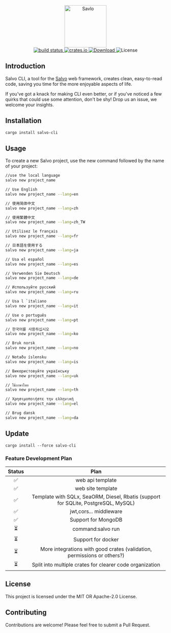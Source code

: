 <div align="center">
    <img alt="Savlo" width="132" src="https://salvo.rs/images/logo-text.svg" />
</div>
<div align="center">
    <a href="https://github.com/salvo-rs/salvo-cli/actions">
        <img alt="build status" src="https://github.com/salvo-rs/salvo-cli/actions/workflows/rust.yml/badge.svg?branch=main" />
    </a>
    <a href="https://crates.io/crates/salvo-cli">
        <img alt="crates.io" src="https://img.shields.io/crates/v/salvo-cli" />
    </a>
    <a href="https://crates.io/crates/salvo-cli">
        <img alt="Download" src="https://img.shields.io/crates/d/salvo-cli.svg" />
    </a>
    <img alt="License" src="https://img.shields.io/crates/l/salvo-cli.svg" />
</div>

## Introduction

Salvo CLI, a tool for the [Salvo](https://github.com/salvo-rs/salvo) web framework, creates clean, easy-to-read code, saving you time for the more enjoyable aspects of life.

If you've got a knack for making  CLI even better, or if you've noticed a few quirks that could use some attention, don't be shy! Drop us an issue, we welcome your insights. 
## Installation

```bash
cargo install salvo-cli
```

## Usage

To create a new Salvo project, use the new command followed by the name of your project:

```bash
//use the local language
salvo new project_name

// Use English
salvo new project_name --lang=en

// 使用简体中文
salvo new project_name --lang=zh

// 使用繁體中文
salvo new project_name --lang=zh_TW

// Utilisez le français
salvo new project_name --lang=fr

// 日本語を使用する
salvo new project_name --lang=ja

// Usa el español
salvo new project_name --lang=es

// Verwenden Sie Deutsch
salvo new project_name --lang=de

// Используйте русский
salvo new project_name --lang=ru

// Usa l `italiano
salvo new project_name --lang=it

// Use o português
salvo new project_name --lang=pt

// 한국어를 사용하십시오
salvo new project_name --lang=ko

// Bruk norsk
salvo new project_name --lang=no

// Notaðu íslensku
salvo new project_name --lang=is

// Використовуйте українську
salvo new project_name --lang=uk

// ใช้ภาษาไทย
salvo new project_name --lang=th

// Χρησιμοποιήστε την ελληνική
salvo new project_name --lang=el

// Brug dansk
salvo new project_name --lang=da
```

## Update

```bashs
cargo install --force salvo-cli
```

### Feature Development Plan

| Status |                                        Plan                                        |
| :----: | :--------------------------------------------------------------------------------: |
|   ✅   |                                  web api template                                  |
|   ✅   |                                 web site template                                  |
|   ✅   | Template with SQLx, SeaORM, Diesel, Rbatis (support for SQLite, PostgreSQL, MySQL) |
|   ✅   |                                jwt,cors... middleware                              |
|   ✅   |                                Support for MongoDB                                 |
|   ⏳   |                                command:salvo run                                   |
|   ⏳   |                                  Support for docker                                |
|   ⏳   | More integrations with good crates (validation, permissions or others?)            |
|   ⏳   | Split into multiple crates for clearer code organization                           |

## License

This project is licensed under the MIT OR Apache-2.0 License.

## Contributing

Contributions are welcome! Please feel free to submit a Pull Request.
